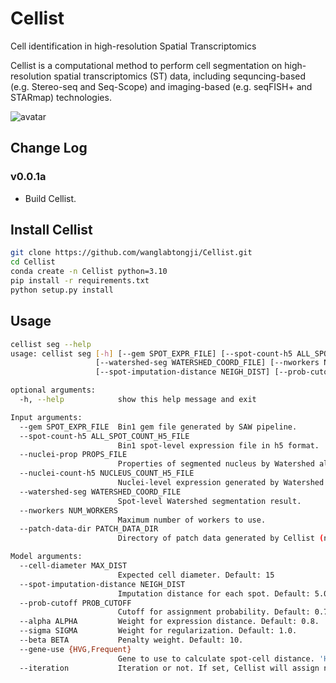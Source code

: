 # Cellist
Cell identification in high-resolution Spatial Transcriptomics

Cellist is a computational method to perform cell segmentation on high-resolution spatial transcriptomics (ST) data, including sequncing-based (e.g. Stereo-seq and Seq-Scope) and imaging-based (e.g. seqFISH+ and STARmap) technologies.

![avatar](docs/_static/img/Cellist_framework.png)

## Change Log
### v0.0.1a
* Build Cellist.

## Install Cellist
```bash
git clone https://github.com/wanglabtongji/Cellist.git
cd Cellist
conda create -n Cellist python=3.10
pip install -r requirements.txt
python setup.py install
```

## Usage
```bash
cellist seg --help
usage: cellist seg [-h] [--gem SPOT_EXPR_FILE] [--spot-count-h5 ALL_SPOT_COUNT_H5_FILE] [--nuclei-prop PROPS_FILE] [--nuclei-count-h5 NUCLEUS_COUNT_H5_FILE]
                   [--watershed-seg WATERSHED_COORD_FILE] [--nworkers NUM_WORKERS] [--patch-data-dir PATCH_DATA_DIR] [--cell-diameter MAX_DIST]
                   [--spot-imputation-distance NEIGH_DIST] [--prob-cutoff PROB_CUTOFF] [--alpha ALPHA] [--sigma SIGMA] [--beta BETA] [--gene-use {HVG,Frequent}] [--iteration]

optional arguments:
  -h, --help            show this help message and exit

Input arguments:
  --gem SPOT_EXPR_FILE  Bin1 gem file generated by SAW pipeline.
  --spot-count-h5 ALL_SPOT_COUNT_H5_FILE
                        Bin1 spot-level expression file in h5 format.
  --nuclei-prop PROPS_FILE
                        Properties of segmented nucleus by Watershed algorithm.
  --nuclei-count-h5 NUCLEUS_COUNT_H5_FILE
                        Nuclei-level expression generated by Watershed segmentation with h5 format.
  --watershed-seg WATERSHED_COORD_FILE
                        Spot-level Watershed segmentation result.
  --nworkers NUM_WORKERS
                        Maximum number of workers to use.
  --patch-data-dir PATCH_DATA_DIR
                        Directory of patch data generated by Cellist (not used in the first run of Cellist).

Model arguments:
  --cell-diameter MAX_DIST
                        Expected cell diameter. Default: 15
  --spot-imputation-distance NEIGH_DIST
                        Imputation distance for each spot. Default: 5.0.
  --prob-cutoff PROB_CUTOFF
                        Cutoff for assignment probability. Default: 0.7.
  --alpha ALPHA         Weight for expression distance. Default: 0.8.
  --sigma SIGMA         Weight for regularization. Default: 1.0.
  --beta BETA           Penalty weight. Default: 10.
  --gene-use {HVG,Frequent}
                        Gene to use to calculate spot-cell distance. 'HVG' means highly variable genes, and 'Frequent' means top frequent genes. Default: HVG.
  --iteration           Iteration or not. If set, Cellist will assign non-nuclei spots iteratively with cell expression and centroid updated.
```